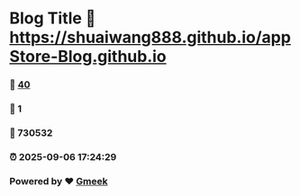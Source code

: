 # Blog Title :link: https://shuaiwang888.github.io/appStore-Blog.github.io 
### :page_facing_up: [40](https://shuaiwang888.github.io/appStore-Blog.github.io/tag.html) 
### :speech_balloon: 1 
### :hibiscus: 730532 
### :alarm_clock: 2025-09-06 17:24:29 
### Powered by :heart: [Gmeek](https://github.com/Meekdai/Gmeek)
